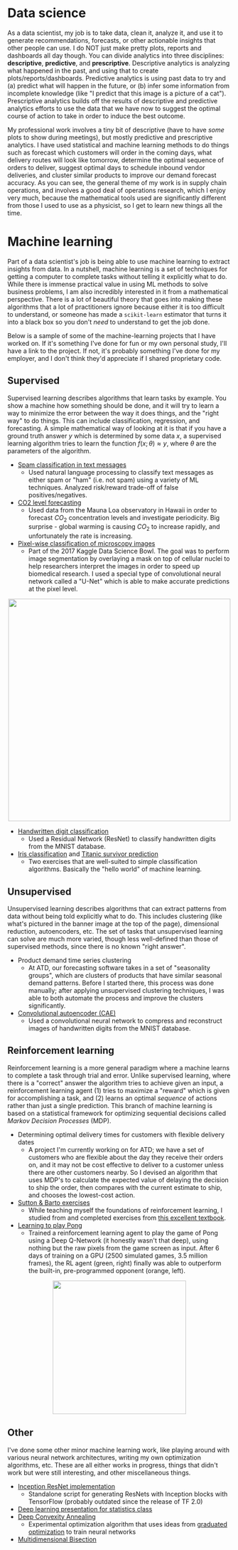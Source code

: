 # Data science
As a data scientist, my job is to take data, clean it, analyze it, and use it to generate recommendations, forecasts, or other actionable insights that other people can use. I do NOT just make pretty plots, reports and dashboards all day though. You can divide analytics into three disciplines: **descriptive**, **predictive**, and **prescriptive**. Descriptive analytics is analyzing what happened in the past, and using that to create plots/reports/dashboards. Predictive analytics is using past data to try and (a) predict what will happen in the future, or (b) infer some information from incomplete knowledge (like "I predict that this image is a picture of a cat"). Prescriptive analytics builds off the results of descriptive and predictive analytics efforts to use the data that we have now to suggest the optimal course of action to take in order to induce the best outcome.

My professional work involves a tiny bit of descriptive (have to have *some* plots to show during meetings), but mostly predictive and prescriptive analytics. I have used statistical and machine learning methods to do things such as forecast which customers will order in the coming days, what delivery routes will look like tomorrow, determine the optimal sequence of orders to deliver, suggest optimal days to schedule inbound vendor deliveries, and cluster similar products to improve our demand forecast accuracy. As you can see, the general theme of my work is in supply chain operations, and involves a good deal of operations research, which I enjoy very much, because the mathematical tools used are significantly different from those I used to use as a physicist, so I get to learn new things all the time.

# Machine learning
Part of a data scientist's job is being able to use machine learning to extract insights from data. In a nutshell, machine learning is a set of techniques for getting a computer to complete tasks without telling it explicitly what to do. While there is immense practical value in using ML methods to solve business problems, I am also incredibly interested in it from a mathematical perspective. There is a lot of beautiful theory that goes into making these algorithms that a lot of practitioners ignore because either it is too difficult to understand, or someone has made a `scikit-learn` estimator that turns it into a black box so you don't *need* to understand to get the job done.

Below is a sample of some of the machine-learning projects that I have worked on. If it's something I've done for fun or my own personal study, I'll have a link to the project. If not, it's probably something I've done for my employer, and I don't think they'd appreciate if I shared proprietary code.

## Supervised
Supervised learning describes algorithms that learn tasks by example. You show a machine how something should be done, and it will try to learn a way to minimize the error between the way it does things, and the "right way" to do things. This can include classification, regression, and forecasting. A simple mathematical way of looking at it is that if you have a ground truth answer $y$ which is determined by some data $x$, a supervised learning algorithm tries to learn the function $f(x;\theta) \approx y$, where $\theta$ are the parameters of the algorithm.

* [Spam classification in text messages](https://nbviewer.jupyter.org/github/ecotner/MachineLearningAlgorithms/blob/master/Supervised/Classification/SpamClassifier/SpamClassification.ipynb)
    - Used natural language processing to classify text messages as either spam or "ham" (i.e. not spam) using a variety of ML techniques. Analyzed risk/reward trade-off of false positives/negatives.
* [CO2 level forecasting](https://github.com/ecotner/MachineLearningAlgorithms/blob/master/Supervised/TimeSeries/CO2_Concentrations/CO2_Concentration.ipynb)
    - Used data from the Mauna Loa observatory in Hawaii in order to forecast $CO_2$ concentration levels and investigate periodicity. Big surprise - global warming is causing $CO_2$ to increase rapidly, and unfortunately the rate is increasing.
* [Pixel-wise classification of microscopy images](https://github.com/ecotner/Kaggle/tree/master/NucleusSegmentation)
    - Part of the 2017 Kaggle Data Science Bowl. The goal was to perform image segmentation by overlaying a mask on top of cellular nuclei to help researchers interpret the images in order to speed up biomedical research. I used a special type of convolutional neural network called a "U-Net" which is able to make accurate predictions at the pixel level.

<center><img src="static/media/nucleus_segmentation.png" width="500px"></center>
    
* [Handwritten digit classification](https://github.com/ecotner/Kaggle/tree/master/DigitRecognizer)
    - Used a Residual Network (ResNet) to classify handwritten digits from the MNIST database.
* [Iris classification](https://nbviewer.jupyter.org/github/ecotner/MachineLearningAlgorithms/blob/master/Supervised/Classification/Iris/IrisClassification.ipynb) and [Titanic survivor prediction](https://github.com/ecotner/Kaggle/tree/master/Titanic)
    - Two exercises that are well-suited to simple classification algorithms. Basically the "hello world" of machine learning.

## Unsupervised
Unsupervised learning describes algorithms that can extract patterns from data without being told explicitly what to do. This includes clustering (like what's pictured in the banner image at the top of the page), dimensional reduction, autoencoders, etc. The set of tasks that unsupervised learning can solve are much more varied, though less well-defined than those of supervised methods, since there is no known "right answer".

* Product demand time series clustering
    - At ATD, our forecasting software takes in a set of "seasonality groups", which are clusters of products that have similar seasonal demand patterns. Before I started there, this process was done manually; after applying unsupervised clustering techniques, I was able to both automate the process and improve the clusters significantly.
* [Convolutional autoencoder (CAE)](https://github.com/ecotner/MachineLearningAlgorithms/tree/master/Unsupervised/Autoencoders/ConvolutionalAutoencoder)
    - Used a convolutional neural network to compress and reconstruct images of handwritten digits from the MNIST database.

## Reinforcement learning
Reinforcement learning is a more general paradigm where a machine learns to complete a task through trial and error. Unlike supervised learning, where there is a "correct" answer the algorithm tries to achieve given an input, a reinforcement learning agent (1) tries to maximize a "reward" which is given for accomplishing a task, and (2) learns an optimal *sequence* of actions rather than just a single prediction. This branch of machine learning is based on a statistical framework for optimizing sequential decisions called *Markov Decision Processes* (MDP).

* Determining optimal delivery times for customers with flexible delivery dates
    - A project I'm currently working on for ATD; we have a set of customers who are flexible about the day they receive their orders on, and it may not be cost effective to deliver to a customer unless there are other customers nearby. So I devised an algorithm that uses MDP's to calculate the expected value of delaying the decision to ship the order, then compares with the current estimate to ship, and chooses the lowest-cost action.
* [Sutton & Barto exercises](https://github.com/ecotner/MachineLearningAlgorithms/tree/master/ReinforcementLearning/RLExercises)
    - While teaching myself the foundations of reinforcement learning, I studied from and completed exercises from [this excellent textbook](http://incompleteideas.net/book/the-book.html).
* [Learning to play Pong](https://github.com/ecotner/MachineLearningAlgorithms/blob/master/ReinforcementLearning/Q-learning/Pong/README.md)
    - Trained a reinforcement learning agent to play the game of Pong using a Deep Q-Network (it honestly wasn't that deep), using nothing but the raw pixels from the game screen as input. After 6 days of training on a GPU (2500 simulated games, 3.5 million frames), the RL agent (green, right) finally was able to outperform the built-in, pre-programmed opponent (orange, left).

<center><img src="static/media/pong_animation.gif" width="300px"></center>

## Other
I've done some other minor machine learning work, like playing around with various neural network architectures, writing my own optimization algorithms, etc. These are all either works in progress, things that didn't work but were still interesting, and other miscellaneous things.

* [Inception ResNet implementation](https://github.com/ecotner/MachineLearningAlgorithms/blob/master/Architectures/ResNet.py)
    - Standalone script for generating ResNets with Inception blocks with TensorFlow (probably outdated since the release of TF 2.0)
* [Deep learning presentation for statistics class](https://www.dropbox.com/s/3hoili685p4ynfb/DeepLearningPresentation.pdf?raw=1)
* [Deep Convexity Annealing](https://github.com/ecotner/ConvexityAnnealing)
    - Experimental optimization algorithm that uses ideas from [graduated optimization](https://en.wikipedia.org/wiki/Graduated_optimization) to train neural networks
* [Multidimensional Bisection](https://github.com/ecotner/MachineLearningAlgorithms/tree/master/Optimization/MultidimensionalBisection)
